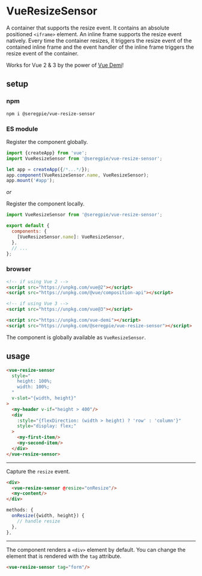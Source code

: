# VueResizeSensor

A container that supports the resize event. It contains an absolute positioned `<iframe>` element. An inline frame supports the resize event natively. Every time the container resizes, it triggers the resize event of the contained inline frame and the event handler of the inline frame triggers the resize event of the container.

Works for Vue 2 & 3 by the power of [Vue Demi](https://github.com/antfu/vue-demi)!

## setup

### npm

```shell
npm i @seregpie/vue-resize-sensor
```

### ES module

Register the component globally.

```javascript
import {createApp} from 'vue';
import VueResizeSensor from '@seregpie/vue-resize-sensor';

let app = createApp({/*...*/});
app.component(VueResizeSensor.name, VueResizeSensor);
app.mount('#app');
```

*or*

Register the component locally.

```javascript
import VueResizeSensor from '@seregpie/vue-resize-sensor';

export default {
  components: {
    [VueResizeSensor.name]: VueResizeSensor,
  },
  // ...
};
```

### browser

```html
<!-- if using Vue 2 -->
<script src="https://unpkg.com/vue@2"></script>
<script src="https://unpkg.com/@vue/composition-api"></script>

<!-- if using Vue 3 -->
<script src="https://unpkg.com/vue@3"></script>

<script src="https://unpkg.com/vue-demi"></script>
<script src="https://unpkg.com/@seregpie/vue-resize-sensor"></script>
```

The component is globally available as `VueResizeSensor`.

## usage

```html
<vue-resize-sensor
  style="
    height: 100%;
    width: 100%;
  "
  v-slot="{width, height}"
>
  <my-header v-if="height > 400"/>
  <div
    :style="{flexDirection: (width > height) ? 'row' : 'column'}"
    style="display: flex;"
  >
    <my-first-item/>
    <my-second-item/>
  </div>
</vue-resize-sensor>
```

---

Capture the `resize` event.

```html
<div>
  <vue-resize-sensor @resize="onResize"/>
  <my-content/>
</div>
```

```javascript
methods: {
  onResize({width, height}) {
    // handle resize
  },
},
```

---

The component renders a `<div>` element by default. You can change the element that is rendered with the `tag` attribute.

```html
<vue-resize-sensor tag="form"/>
```
